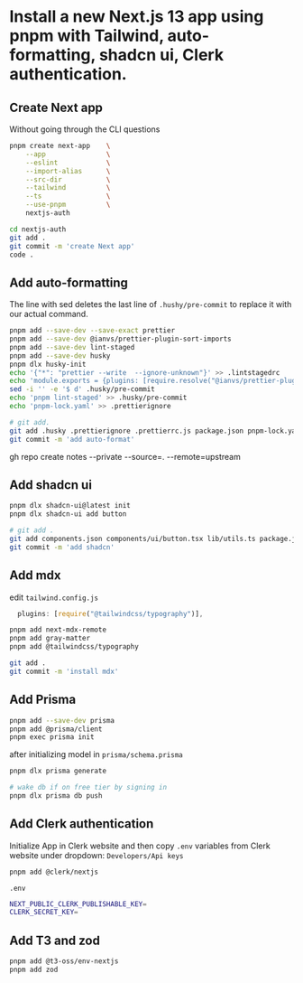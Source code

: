 # Install a new Next.js 13 app using pnpm with Tailwind, auto-formatting, shadcn ui, Clerk authentication.

## Create Next app

Without going through the CLI questions

```sh
pnpm create next-app    \
    --app               \
    --eslint            \
    --import-alias      \
    --src-dir           \
    --tailwind          \
    --ts                \
    --use-pnpm          \
    nextjs-auth

cd nextjs-auth
git add .
git commit -m 'create Next app'
code .
```

## Add auto-formatting

The line with sed deletes the last line of `.hushy/pre-commit` to replace it with our actual command.

```sh
pnpm add --save-dev --save-exact prettier
pnpm add --save-dev @ianvs/prettier-plugin-sort-imports
pnpm add --save-dev lint-staged
pnpm add --save-dev husky
pnpm dlx husky-init
echo '{"*": "prettier --write  --ignore-unknown"}' >> .lintstagedrc
echo 'module.exports = {plugins: [require.resolve("@ianvs/prettier-plugin-sort-imports"),]}' >> .prettierrc.js
sed -i '' -e '$ d' .husky/pre-commit
echo 'pnpm lint-staged' >> .husky/pre-commit
echo 'pnpm-lock.yaml' >> .prettierignore

# git add.
git add .husky .prettierignore .prettierrc.js package.json pnpm-lock.yaml .lintstagedrc
git commit -m 'add auto-format'
```
gh repo create notes --private --source=. --remote=upstream
## Add shadcn ui

```sh
pnpm dlx shadcn-ui@latest init
pnpm dlx shadcn-ui add button

# git add .
git add components.json components/ui/button.tsx lib/utils.ts package.json pnpm-lock.yaml app/globals.css tailwind.config.js
git commit -m 'add shadcn'
```

## Add mdx

edit `tailwind.config.js`

```js
  plugins: [require("@tailwindcss/typography")],
```

```sh
pnpm add next-mdx-remote
pnpm add gray-matter
pnpm add @tailwindcss/typography

git add .
git commit -m 'install mdx'
```

## Add Prisma

```sh
pnpm add --save-dev prisma
pnpm add @prisma/client
pnpm exec prisma init
```

after initializing model in `prisma/schema.prisma`

```sh
pnpm dlx prisma generate

# wake db if on free tier by signing in
pnpm dlx prisma db push
```


## Add Clerk authentication

Initialize App in Clerk website and then copy `.env` variables from Clerk website under dropdown: 
`Developers/Api keys`

```sh
pnpm add @clerk/nextjs
```

`.env`

```sh 
NEXT_PUBLIC_CLERK_PUBLISHABLE_KEY=
CLERK_SECRET_KEY=
```

## Add T3 and zod

```sh
pnpm add @t3-oss/env-nextjs
pnpm add zod
```








